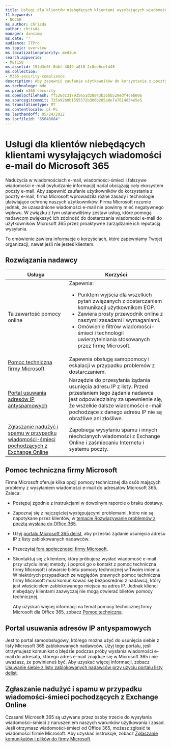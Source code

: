 ```yaml
---
title: Usługi dla klientów niebędących klientami wysyłających wiadomości e-mail do Microsoft 365
f1.keywords:
- NOCSH
ms.author: chrisda
author: chrisda
manager: dansimp
ms.date: ''
audience: ITPro
ms.topic: overview
ms.localizationpriority: medium
search.appverid:
- MET150
ms.assetid: 19fd3e0f-8dbf-4049-a810-2c8ee6cefd48
ms.collection:
- M365-security-compliance
description: Aby zapewnić zaufanie użytkowników do korzystania z poczty e-mail, firma Microsoft wprowadziła różne zasady i technologie ułatwiające ochronę naszych użytkowników.
ms.technology: mdo
ms.prod: m365-security
ms.openlocfilehash: ff526dc317935651d28843b36bb529edf4ceb006
ms.sourcegitcommit: 725a92b0b1555572b306b285a0e7a7614d34e5e5
ms.translationtype: MT
ms.contentlocale: pl-PL
ms.lasthandoff: 05/24/2022
ms.locfileid: "65648684"
---
```

# <a name="services-for-non-customers-sending-mail-to-microsoft-365"></a>Usługi dla klientów niebędących klientami wysyłających wiadomości e-mail do Microsoft 365

Nadużycia w wiadomościach e-mail, wiadomości-śmieci i fałszywe wiadomości e-mail (wyłudzanie informacji) nadal obciążają cały ekosystem poczty e-mail. Aby zapewnić zaufanie użytkowników do korzystania z poczty e-mail, firma Microsoft wprowadziła różne zasady i technologie ułatwiające ochronę naszych użytkowników. Firma Microsoft rozumie jednak, że uzasadnione wiadomości e-mail nie powinny mieć negatywnego wpływu. W związku z tym ustanowiliśmy zestaw usług, które pomogą nadawcom zwiększyć ich zdolność do dostarczania wiadomości e-mail do użytkowników Microsoft 365 przez proaktywne zarządzanie ich reputacją wysyłania.

To omówienie zawiera informacje o korzyściach, które zapewniamy Twojej organizacji, nawet jeśli nie jesteś klientem.

## <a name="sender-solutions"></a>Rozwiązania nadawcy

|Usługa|Korzyści|
|---|---|
|Ta zawartość pomocy online|Zapewnia: <ul><li>Punktem wyjścia dla wszelkich pytań związanych z dostarczaniem komunikacji użytkownikom EOP.</li><li>Zawiera prosty przewodnik online z naszymi zasadami i wymaganiami.</li><li>Omówienie filtrów wiadomości-śmieci i technologii uwierzytelniania stosowanych przez firmę Microsoft.</li><ul>|
|[Pomoc techniczna firmy Microsoft](#microsoft-support)|Zapewnia obsługę samopomocy i eskalacji w przypadku problemów z dostarczaniem.|
|[Portal usuwania adresów IP antyspamowych](#anti-spam-ip-delist-portal)|Narzędzie do przesyłania żądania usunięcia adresu IP z listy. Przed przesłaniem tego żądania nadawca jest odpowiedzialny za upewnienie się, że wszelkie dalsze wiadomości e-mail pochodzące z danego adresu IP nie są obraźliwe ani złośliwe.|
|[Zgłaszanie nadużyć i spamu w przypadku wiadomości-śmieci pochodzących z Exchange Online](#abuse-and-spam-reporting-for-junk-email-originating-from-exchange-online)|Zapobiega wysyłaniu spamu i innych niechcianych wiadomości z Exchange Online i zaśmiecaniu Internetu i systemu poczty.|

## <a name="microsoft-support"></a>Pomoc techniczna firmy Microsoft

Firma Microsoft oferuje kilka opcji pomocy technicznej dla osób mających problemy z wysyłaniem wiadomości e-mail do adresatów Microsoft 365. Zaleca:

- Postępuj zgodnie z instrukcjami w dowolnym raporcie o braku dostawy.

- Zapoznaj się z najczęściej występującymi problemami, które nie są napotykane przez klientów, w [temacie Rozwiązywanie problemów z pocztą wysłaną do Office 365](troubleshooting-mail-sent-to-office-365.md).

- Użyj [portalu Microsoft 365 delist](https://sender.office.com), aby przesłać żądanie usunięcia adresu IP z listy zablokowanych nadawców.

- Przeczytaj [fora społeczności firmy Microsoft](https://community.office365.com/f/).

- Skontaktuj się z klientem, który próbujesz wysłać wiadomość e-mail przy użyciu innej metody, i poproś go o kontakt z pomoc techniczna firmy Microsoft i otwarcie biletu pomocy technicznej w Twoim imieniu. W niektórych przypadkach ze względów prawnych pomoc techniczna firmy Microsoft musi komunikować się bezpośrednio z nadawcą, który jest właścicielem zablokowanego miejsca na adres IP. Jednak klienci niebędący klientami zazwyczaj nie mogą otwierać biletów pomocy technicznej.

  Aby uzyskać więcej informacji na temat pomocy technicznej firmy Microsoft dla Office 365, zobacz [Pomoc techniczna](/office365/servicedescriptions/office-365-platform-service-description/support).

## <a name="anti-spam-ip-delist-portal"></a>Portal usuwania adresów IP antyspamowych

Jest to portal samoobsługowy, którego można użyć do usunięcia siebie z listy Microsoft 365 zablokowanych nadawców. Użyj tego portalu, jeśli otrzymujesz komunikat o błędzie podczas próby wysłania wiadomości e-mail do adresata, którego adres e-mail znajduje się w Microsoft 365 i nie uważasz, że powinieneś być. Aby uzyskać więcej informacji, zobacz [Usuwanie siebie z listy zablokowanych nadawców przy użyciu portalu listy delist](use-the-delist-portal-to-remove-yourself-from-the-office-365-blocked-senders-lis.md).

## <a name="abuse-and-spam-reporting-for-junk-email-originating-from-exchange-online"></a>Zgłaszanie nadużyć i spamu w przypadku wiadomości-śmieci pochodzących z Exchange Online

Czasami Microsoft 365 są używane przez osoby trzecie do wysyłania wiadomości-śmieci z naruszeniem naszych warunków użytkowania i zasad. Jeśli otrzymasz wiadomości-śmieci od Office 365, możesz zgłosić te wiadomości firmie Microsoft. Aby uzyskać instrukcje, zobacz [Zgłaszanie komunikatów i plików do firmy Microsoft](report-junk-email-messages-to-microsoft.md).
